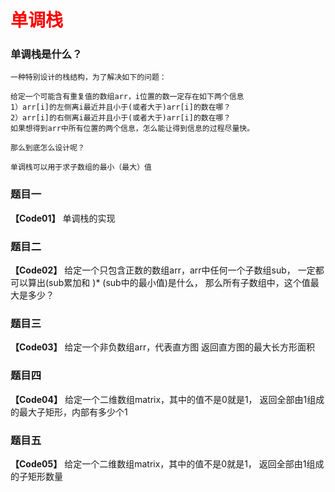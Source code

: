 # <font color="red">**单调栈**</font>

### 单调栈是什么？
```text
一种特别设计的栈结构，为了解决如下的问题：

给定一个可能含有重复值的数组arr，i位置的数一定存在如下两个信息
1）arr[i]的左侧离i最近并且小于(或者大于)arr[i]的数在哪？
2）arr[i]的右侧离i最近并且小于(或者大于)arr[i]的数在哪？
如果想得到arr中所有位置的两个信息，怎么能让得到信息的过程尽量快。

那么到底怎么设计呢？

单调栈可以用于求子数组的最小（最大）值
```

### 题目一
**【Code01】**
单调栈的实现


### 题目二
**【Code02】**
给定一个只包含正数的数组arr，arr中任何一个子数组sub，
一定都可以算出(sub累加和 )* (sub中的最小值)是什么，
那么所有子数组中，这个值最大是多少？


### 题目三
**【Code03】**
给定一个非负数组arr，代表直方图
返回直方图的最大长方形面积


### 题目四
**【Code04】**
给定一个二维数组matrix，其中的值不是0就是1，
返回全部由1组成的最大子矩形，内部有多少个1


### 题目五
**【Code05】**
给定一个二维数组matrix，其中的值不是0就是1，
返回全部由1组成的子矩形数量



